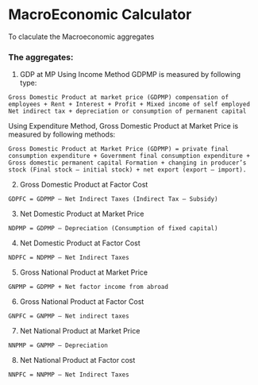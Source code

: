 # MacroEconomic Calculator 

To claculate the Macroeconomic aggregates

### The aggregates:
1. GDP at MP
Using Income Method GDPMP is measured by following type: 

```
Gross Domestic Product at market price (GDPMP) compensation of employees + Rent + Interest + Profit + Mixed income of self employed Net indirect tax + depreciation or consumption of permanent capital
```

Using Expenditure Method, Gross Domestic Product at Market Price is measured by following methods:
```
Gross Domestic Product at Market Price (GDPMP) = private final consumption expenditure + Government final consumption expenditure + Gross domestic permanent capital Formation + changing in producer’s stock (Final stock – initial stock) + net export (export – import).
```

2. Gross Domestic Product at Factor Cost

```
GDPFC = GDPMP – Net Indirect Taxes (Indirect Tax – Subsidy)
```

3. Net Domestic Product at Market Price

```
NDPMP = GDPMP – Depreciation (Consumption of fixed capital)
```

4. Net Domestic Product at Factor Cost

```
NDPFC = NDPMP – Net Indirect Taxes
```

5. Gross National Product at Market Price

```
GNPMP = GDPMP + Net factor income from abroad
```

6. Gross National Product at Factor Cost

```
GNPFC = GNPMP – Net indirect taxes
```

7. Net National Product at Market Price

```
NNPMP = GNPMP – Depreciation
```

8. Net National Product at Factor cost

```
NNPFC = NNPMP – Net Indirect Taxes
```
